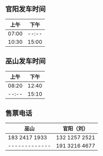 ## 官阳发车时间

|上午|下午|
|----|----|
|07:00|--:--|
|10:30|15:00|

## 巫山发车时间

|上午|下午|
|----|----|
|08:20|12:40|
|--:--|15:10|

## 售票电话

|巫山|官阳（刘）|
|----|----|
|183 2417 1933|132 1257 2521|
|-------------|191 3216 4677|
